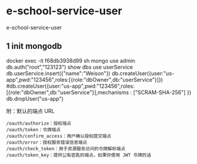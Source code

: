 # e-school-service-user
e-school-service-user

## 1 init mongodb
docker exec -it f68db3938d99 sh
mongo
use admin
db.auth("root","123123")
show dbs
use userService
db.userService.insert({"name":"Weison"})
db.createUser({user:"us-app",pwd:"123456",roles:[{role:"dbOwner",db:"userService"}]})
#db.createUser({user:"us-app",pwd:"123456",roles:[{role:"dbOwner",db:"userService"}],mechanisms : ["SCRAM-SHA-256"] })
db.dropUser("us-app")


附：默认的端点 URL

    /oauth/authorize：授权端点
    /oauth/token：令牌端点
    /oauth/confirm_access：用户确认授权提交端点
    /oauth/error：授权服务错误信息端点
    /oauth/check_token：用于资源服务访问的令牌解析端点
    /oauth/token_key：提供公有密匙的端点，如果你使用 JWT 令牌的话

